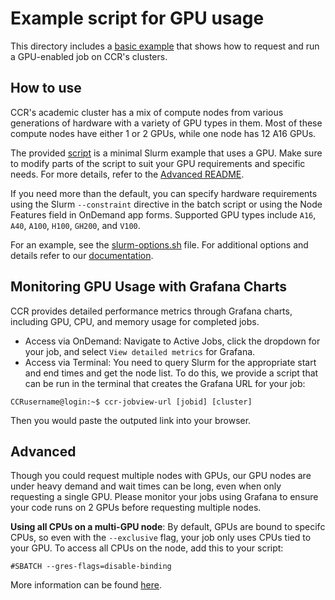 # Example script for GPU usage

This directory includes a [basic example](./BasicExample.sh) that shows how to request and run a GPU-enabled job on CCR's clusters.  

## How to use

CCR's academic cluster has a mix of compute nodes from various generations of hardware with a variety of GPU types in them. Most of these compute nodes have either 1 or 2 GPUs, while one node has 12 
A16 GPUs.

The provided [script](./BasicExample.sh) is a minimal Slurm example that uses a GPU. Make sure to modify parts of the script to suit your GPU requirements and specific needs. For 
more details, refer to the [Advanced README](../README.md).

If you need more than the default, you can specify hardware requirements using the Slurm `--constraint` directive in the batch script or using the Node Features field in OnDemand app forms. Supported GPU types include `A16`, `A40`, `A100`, `H100`, `GH200`, and `V100`.

For an example, see the [slurm-options.sh](../../slurm-options.sh) file. For additional options and details refer to our [documentation](https://docs.ccr.buffalo.edu/en/latest/hpc/jobs/#slurm-directives-partitions-qos).

## Monitoring GPU Usage with Grafana Charts

CCR provides detailed performance metrics through Grafana charts, including GPU, CPU, and memory usage for completed jobs. 
- Access via OnDemand: Navigate to Active Jobs, click the dropdown for your job, and select `View detailed metrics` for Grafana.
- Access via Terminal: You need to query Slurm for the appropriate start and end times and get the node list. To do this, we provide a script that can be run in the terminal that creates the Grafana 
URL for your job:
```
CCRusername@login:~$ ccr-jobview-url [jobid] [cluster]
```
Then you would paste the outputed link into your browser.

## Advanced

Though you could request multiple nodes with GPUs, our GPU nodes are under heavy demand and wait times can be long, even when only requesting a single GPU. Please monitor your jobs using Grafana to 
ensure your code runs on 2 GPUs before requesting multiple nodes.

**Using all CPUs on a multi-GPU node**: By default, GPUs are bound to specifc CPUs, so even with the `--exclusive` flag, your job only uses CPUs tied to your GPU. To access all CPUs on the node, add 
this to your script:
```
#SBATCH --gres-flags=disable-binding
```
More information can be found [here](https://docs.ccr.buffalo.edu/en/latest/faq/#how-do-i-request-all-cpus-on-a-node-with-more-than-one-gpu).


